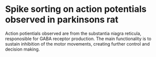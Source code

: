 # Spike sorting on action potentials observed in parkinsons rat
Action potientials observed are from the substantia niagra reticula, responosible for GABA receptor production. The main functionality is to sustain inhibition of the motor movements, creating further control and decision making.
